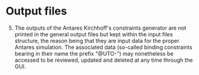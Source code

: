 # Output files

5. The outputs of the Antares Kirchhoff's constraints generator are not printed in the general output files
   but kept within the input files structure, the reason being that they are input data for the proper Antares simulation.
   The associated data (so-called binding constraints bearing in their name the prefix "@UTO-") may nonetheless
   be accessed to be reviewed, updated and deleted at any time through the GUI.